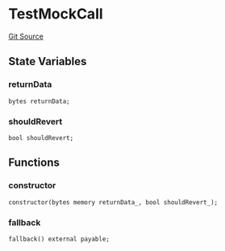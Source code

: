 # TestMockCall
[Git Source](https://github.com/dustinstacy/boncurs/blob/8dd3d6e20d7e085dbf2dccdde2c14001616467cf/lib/forge-std/test/StdAssertions.t.sol)


## State Variables
### returnData

```solidity
bytes returnData;
```


### shouldRevert

```solidity
bool shouldRevert;
```


## Functions
### constructor


```solidity
constructor(bytes memory returnData_, bool shouldRevert_);
```

### fallback


```solidity
fallback() external payable;
```

